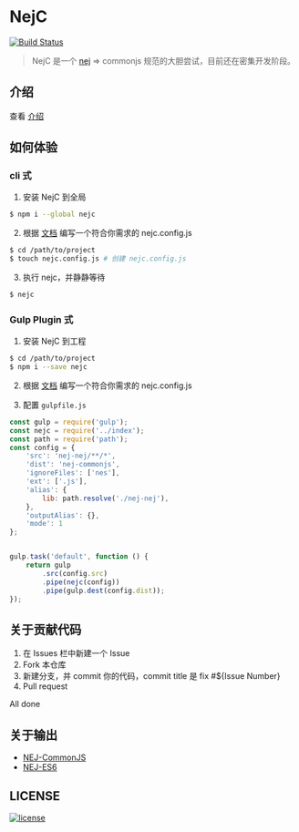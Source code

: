 # NejC
[![Build Status][travis-image]][travis-url]
> NejC 是一个 [nej](https://github.com/genify/nej) => commonjs 规范的大胆尝试，目前还在密集开发阶段。

## 介绍
查看 [介绍](./docs/intro.md)
 
## 如何体验
### cli 式
1. 安装 NejC 到全局
```bash
$ npm i --global nejc
```

2. 根据 [文档](./docs/start.md) 编写一个符合你需求的 nejc.config.js
```bash
$ cd /path/to/project
$ touch nejc.config.js # 创建 nejc.config.js
```
3. 执行 nejc，并静静等待
```bash
$ nejc
```

### Gulp Plugin 式
1. 安装 NejC 到工程
```bash
$ cd /path/to/project
$ npm i --save nejc
```
2. 根据 [文档](./docs/start.md) 编写一个符合你需求的 nejc.config.js

3. 配置 `gulpfile.js`
```javascript
const gulp = require('gulp');
const nejc = require('../index');
const path = require('path');
const config = {
    'src': 'nej-nej/**/*',
    'dist': 'nej-commonjs',
    'ignoreFiles': ['nes'],
    'ext': ['.js'],
    'alias': {
        lib: path.resolve('./nej-nej'),
    },
    'outputAlias': {},
    'mode': 1
};


gulp.task('default', function () {
    return gulp
        .src(config.src)
        .pipe(nejc(config))
        .pipe(gulp.dest(config.dist));
});
```


## 关于贡献代码
1. 在 Issues 栏中新建一个 Issue
2. Fork 本仓库
3. 新建分支，并 commit 你的代码，commit title 是 fix #${Issue Number}
4. Pull request

All done

## 关于输出
* [NEJ-CommonJS](https://www.npmjs.com/package/nej-commonjs) 
* [NEJ-ES6](https://www.npmjs.com/package/nej-es6) 

## LICENSE
[![license][license-image]][license-url]

[license-url]: https://github.com/kaola-fed/NEK/blob/master/LICENSE
[license-image]: https://img.shields.io/github/license/kaola-fed/NEK.svg

[travis-image]: https://travis-ci.org/kaola-fed/nejc.svg?branch=master
[travis-url]: https://travis-ci.org/kaola-fed/nejc
